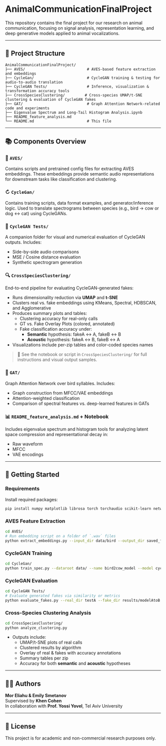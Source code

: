 # AnimalCommunicationFinalProject

This repository contains the final project for our research on animal communication, focusing on signal analysis, representation learning, and deep generative models applied to animal vocalizations.

---

## 📁 Project Structure

```
AnimalCommunicationFinalProject/
├── AVES/                            # AVES-based feature extraction and embeddings
├── CycleGan/                        # CycleGAN training & testing for audio-to-audio translation
├── CycleGAN Tests/                  # Inference, visualization & transformation accuracy tools
├── CrossSpeciesClustering/         # Cross-species UMAP/t-SNE clustering & evaluation of CycleGAN fakes
├── GAT/                             # Graph Attention Network-related code and experiments
├── Eigenvalue Spectrum and Long-Tail Histogram Analysis.ipynb
├── README_feature_analysis.md
└── README.md                        # This file
```

---

## 📚 Components Overview

### 🔬 `AVES/`
Contains scripts and pretrained config files for extracting AVES embeddings. These embeddings provide semantic audio representations for downstream tasks like classification and clustering.

### ↻ `CycleGan/`
Contains training scripts, data format examples, and generator/inference logic. Used to translate spectrograms between species (e.g., bird → cow or dog ↔ cat) using CycleGANs.

### 🧪 `CycleGAN Tests/`
A companion folder for visual and numerical evaluation of CycleGAN outputs. Includes:
- Side-by-side audio comparisons
- MSE / Cosine distance evaluation
- Synthetic spectrogram generation

### 🔍 `CrossSpeciesClustering/`
End-to-end pipeline for evaluating CycleGAN-generated fakes:
- Runs dimensionality reduction via **UMAP** and **t-SNE**
- Clusters real vs. fake embeddings using KMeans, Spectral, HDBSCAN, and Agglomerative
- Produces summary plots and tables:
  - Clustering accuracy for real-only calls
  - GT vs. Fake Overlay Plots (colored, annotated)
  - Fake classification accuracy under:
    - **Semantic** hypothesis: fakeA ↔ A, fakeB ↔ B
    - **Acoustic** hypothesis: fakeA ↔ B, fakeB ↔ A
- Visualizations include per-zip tables and color-coded species names

> 📌 See the notebook or script in `CrossSpeciesClustering/` for full instructions and visual output samples.

### 🧠 `GAT/`
Graph Attention Network over bird syllables. Includes:
- Graph construction from MFCC/VAE embeddings
- Attention-weighted classification
- Comparison of spectral features vs. deep-learned features in GATs

### 📊 `README_feature_analysis.md` + Notebook
Includes eigenvalue spectrum and histogram tools for analyzing latent space compression and representational decay in:
- Raw waveform
- MFCC
- VAE encodings

---

## 🚀 Getting Started

### Requirements
Install required packages:
```bash
pip install numpy matplotlib librosa torch torchaudio scikit-learn networkx umap-learn hdbscan seaborn
```

### AVES Feature Extraction
```bash
cd AVES/
# Run embedding script on a folder of `.wav` files
python extract_embeddings.py --input_dir data/bird --output_dir saved_features/
```

### CycleGAN Training
```bash
cd CycleGan/
python train_spec.py --dataroot data/ --name bird2cow_model --model cycle_gan --dataset_mode unaligned_spec
```

### CycleGAN Evaluation
```bash
cd CycleGAN Tests/
# Evaluate generated fakes via similarity or metrics
python evaluate_fakes.py --real_dir testA --fake_dir results/modelAtoB
```

### Cross-Species Clustering Analysis
```bash
cd CrossSpeciesClustering/
python analyze_clustering.py
```

- Outputs include:
  - UMAP/t-SNE plots of real calls
  - Clustered results by algorithm
  - Overlay of real & fakes with accuracy annotations
  - Summary tables per zip
  - Accuracy for both **semantic** and **acoustic** hypotheses

---

## 👩‍💻 Authors

**Mor Eliahu & Emily Smetanov**  
Supervised by **Khen Cohen**  
In collaboration with **Prof. Yossi Yovel**, Tel Aviv University

---

## 📄 License

This project is for academic and non-commercial research purposes only.

